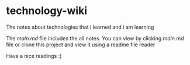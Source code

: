 # technology-wiki

The notes about technologies that i learned and i am learning

The _main.md_ file includes the all notes. You can view by clicking _main.md_ file or clone this project and view it using a readme file reader

Have a nice readings :)
